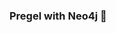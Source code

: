 ### Pregel with Neo4j 🚀



































































































































 








































































































































































































